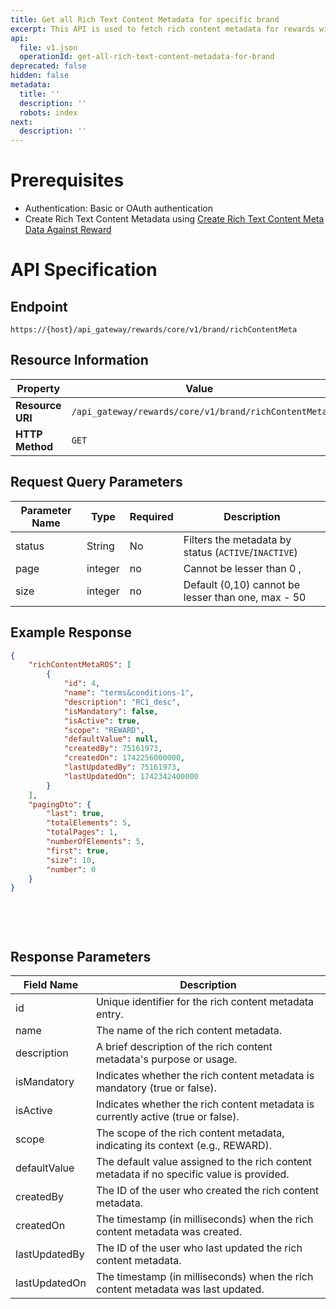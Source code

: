 ```yaml
---
title: Get all Rich Text Content Metadata for specific brand
excerpt: This API is used to fetch rich content metadata for rewards within a brand.
api:
  file: v1.json
  operationId: get-all-rich-text-content-metadata-for-brand
deprecated: false
hidden: false
metadata:
  title: ''
  description: ''
  robots: index
next:
  description: ''
---
```

# Prerequisites

*   Authentication: Basic or OAuth authentication
*   Create Rich Text Content Metadata using [Create Rich Text Content Meta Data Against Reward](https://docs.capillarytech.com/reference/create-rich-content-meta)

# API Specification

## Endpoint

`https://{host}/api_gateway/rewards/core/v1/brand/richContentMeta`

## Resource Information

| Property         | Value                                                |
| ---------------- | ---------------------------------------------------- |
| **Resource URI** | `/api_gateway/rewards/core/v1/brand/richContentMeta` |
| **HTTP Method**  | `GET`                                                |

## Request Query Parameters

| Parameter Name | Type    | Required | Description                                          |
| -------------- | ------- | -------- | ---------------------------------------------------- |
| status         | String  | No       | Filters the metadata by status (`ACTIVE`/`INACTIVE`) |
| page           | integer | no       | Cannot be lesser than 0 ,                            |
| size           | integer | no       | Default (0,10) cannot be lesser than one, max - 50   |

## Example Response

```json
{
    "richContentMetaROS": [
        {
            "id": 4,
            "name": "terms&conditions-1",
            "description": "RC1_desc",
            "isMandatory": false,
            "isActive": true,
            "scope": "REWARD",
            "defaultValue": null,
            "createdBy": 75161973,
            "createdOn": 1742256000000,
            "lastUpdatedBy": 75161973,
            "lastUpdatedOn": 1742342400000
        }
    ],
    "pagingDto": {
        "last": true,
        "totalElements": 5,
        "totalPages": 1,
        "numberOfElements": 5,
        "first": true,
        "size": 10,
        "number": 0
    }
}

 
```

<br />

## Response Parameters

| Field Name    | Description                                                                               |
| ------------- | ----------------------------------------------------------------------------------------- |
| id            | Unique identifier for the rich content metadata entry.                                    |
| name          | The name of the rich content metadata.                                                    |
| description   | A brief description of the rich content metadata's purpose or usage.                      |
| isMandatory   | Indicates whether the rich content metadata is mandatory (true or false).                 |
| isActive      | Indicates whether the rich content metadata is currently active (true or false).          |
| scope         | The scope of the rich content metadata, indicating its context (e.g., REWARD).            |
| defaultValue  | The default value assigned to the rich content metadata if no specific value is provided. |
| createdBy     | The ID of the user who created the rich content metadata.                                 |
| createdOn     | The timestamp (in milliseconds) when the rich content metadata was created.               |
| lastUpdatedBy | The ID of the user who last updated the rich content metadata.                            |
| lastUpdatedOn | The timestamp (in milliseconds) when the rich content metadata was last updated.          |